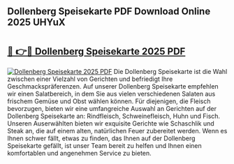 ## Dollenberg Speisekarte PDF Download Online 2025 UHYuX

# <h2><a href="http://gc7itq.nevu.top/?p=Dollenberg+Speisekarte">🔗 👉🔴 Dollenberg Speisekarte 2025 PDF</a></h2>

[![Dollenberg Speisekarte 2025 PDF](https://i.imgur.com/dBaPXMq.png)](http://gc7itq.nevu.top/?p=Dollenberg+Speisekarte)
Die Dollenberg Speisekarte ist die Wahl zwischen einer Vielzahl von Gerichten und befriedigt Ihre Geschmackspräferenzen. Auf unserer Dollenberg Speisekarte empfehlen wir einen Salatbereich, in dem Sie aus vielen verschiedenen Salaten aus frischem Gemüse und Obst wählen können. Für diejenigen, die Fleisch bevorzugen, bieten wir eine umfangreiche Auswahl an Gerichten auf der Dollenberg Speisekarte an: Rindfleisch, Schweinefleisch, Huhn und Fisch. Unseren Auserwählten bieten wir exquisite Gerichte wie Schaschlik und Steak an, die auf einem alten, natürlichen Feuer zubereitet werden. Wenn es Ihnen schwer fällt, etwas zu finden, das Ihnen auf der Dollenberg Speisekarte gefällt, ist unser Team bereit zu helfen und Ihnen einen komfortablen und angenehmen Service zu bieten.
